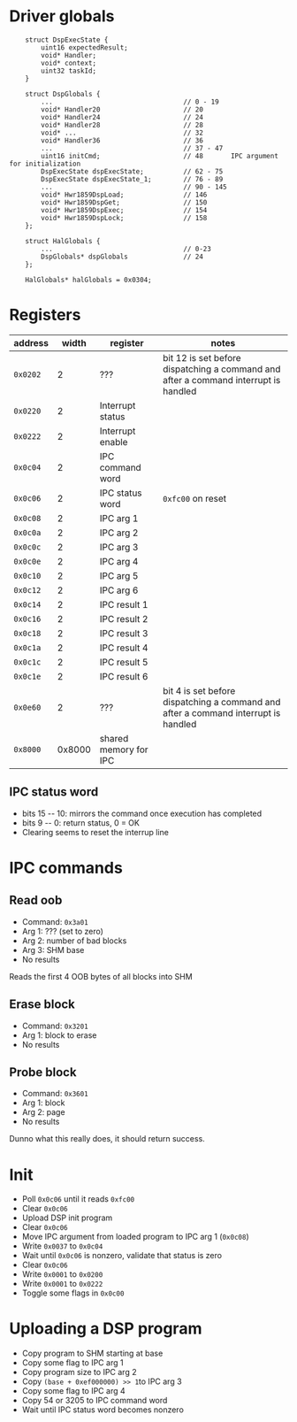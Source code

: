# Driver globals

```
    struct DspExecState {
        uint16 expectedResult;
        void* Handler;
        void* context;
        uint32 taskId;
    }

    struct DspGlobals {
        ...                                 // 0 - 19
        void* Handler20                     // 20
        void* Handler24                     // 24
        void* Handler28                     // 28
        void* ...                           // 32
        void* Handler36                     // 36
        ...                                 // 37 - 47
        uint16 initCmd;                     // 48       IPC argument for initialization
        DspExecState dspExecState;          // 62 - 75
        DspExecState dspExecState_1;        // 76 - 89
        ...                                 // 90 - 145
        void* Hwr1859DspLoad;               // 146
        void* Hwr1859DspGet;                // 150
        void* Hwr1859DspExec;               // 154
        void* Hwr1859DspLock;               // 158
    };

    struct HalGlobals {
        ...                                 // 0-23
        DspGlobals* dspGlobals              // 24
    };

    HalGlobals* halGlobals = 0x0304;
```

# Registers

| address  | width  | register              | notes                                                                               |
| -------- | ------ | --------------------- | ----------------------------------------------------------------------------------- |
| `0x0202` | 2      | ???                   | bit 12 is set before dispatching a command and after a command interrupt is handled |
| `0x0220` | 2      | Interrupt status      |                                                                                     |
| `0x0222` | 2      | Interrupt enable      |                                                                                     |
| `0x0c04` | 2      | IPC command word      |                                                                                     |
| `0x0c06` | 2      | IPC status word       | `0xfc00` on reset                                                                   |
| `0x0c08` | 2      | IPC arg 1             |                                                                                     |
| `0x0c0a` | 2      | IPC arg 2             |                                                                                     |
| `0x0c0c` | 2      | IPC arg 3             |                                                                                     |
| `0x0c0e` | 2      | IPC arg 4             |                                                                                     |
| `0x0c10` | 2      | IPC arg 5             |                                                                                     |
| `0x0c12` | 2      | IPC arg 6             |                                                                                     |
| `0x0c14` | 2      | IPC result 1          |                                                                                     |
| `0x0c16` | 2      | IPC result 2          |                                                                                     |
| `0x0c18` | 2      | IPC result 3          |                                                                                     |
| `0x0c1a` | 2      | IPC result 4          |                                                                                     |
| `0x0c1c` | 2      | IPC result 5          |                                                                                     |
| `0x0c1e` | 2      | IPC result 6          |                                                                                     |
| `0x0e60` | 2      | ???                   | bit 4 is set before dispatching a command and after a command interrupt is handled  |
| `0x8000` | 0x8000 | shared memory for IPC |                                                                                     |

## IPC status word

-   bits 15 -- 10: mirrors the command once execution has completed
-   bits 9 -- 0: return status, 0 = OK
-   Clearing seems to reset the interrup line

# IPC commands

## Read oob

 * Command: `0x3a01`
 * Arg 1: ??? (set to zero)
 * Arg 2: number of bad blocks
 * Arg 3: SHM base
 * No results

Reads the first 4 OOB bytes of all blocks into SHM

## Erase block

 * Command: `0x3201`
 * Arg 1: block to erase
 * No results

## Probe block

 * Command: `0x3601`
 * Arg 1: block
 * Arg 2: page
 * No results

Dunno what this really does, it should return success.

# Init

* Poll `0x0c06` until it reads `0xfc00`
* Clear `0x0c06`
* Upload DSP init program
* Clear `0x0c06`
* Move IPC argument from loaded program to IPC arg 1 (`0x0c08`)
* Write `0x0037` to `0x0c04`
* Wait until `0x0c06` is nonzero, validate that status is zero
* Clear `0x0c06`
* Write `0x0001` to `0x0200`
* Write `0x0001` to `0x0222`
* Toggle some flags in `0x0c00`

# Uploading a DSP program

-   Copy program to SHM starting at base
-   Copy some flag to IPC arg 1
-   Copy program size to IPC arg 2
-   Copy `(base + 0xef000000) >> 1`to IPC arg 3
-   Copy some flag to IPC arg 4
-   Copy 54 or 3205 to IPC command word
-   Wait until IPC status word becomes nonzero
